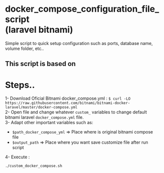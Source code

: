 # docker_compose_configuration_file_script <br> (laravel bitnami)
Simple script to quick setup configuration such as ports, database name, volume folder, etc..

## This script is based on 

# Steps..
1- Download Oficial Bitnami docker_compose.yml :
```$ curl -LO https://raw.githubusercontent.com/bitnami/bitnami-docker-laravel/master/docker-compose.yml``` <br>
2- Open file and change whatever ```custom_``` variables to change default  bitnami laravel ```docker_compose.yml```  file. <br>
3- Adapt other important variables such as:
  - ```$path_docker_compose_yml``` => Place where is original bitnami compose file
  - ```$output_path``` => Place where you want save customize file after run script
  
4- Execute : 
```
./custom_docker_compose.sh
```
